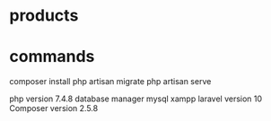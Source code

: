 # products

# commands
composer install
php artisan migrate
php artisan serve


php version 7.4.8
database manager mysql xampp
laravel version 10
Composer version 2.5.8
